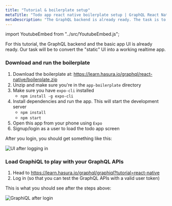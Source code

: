 ```yaml
---
title: "Tutorial & boilerplate setup"
metaTitle: "Todo app react native boilerplate setup | GraphQL React Native Apollo Tutorial"
metaDescription: "The GraphQL backend is already ready. The task is to convert the static UI into a working realtime app in React Native"
---
```


import YoutubeEmbed from "../src/YoutubeEmbed.js";

<YoutubeEmbed link="https://www.youtube.com/embed/gn3Qrsi2HFs" />

For this tutorial, the GraphQL backend and the basic app UI is already ready.
Our task will be to convert the "static" UI into a working realtime app.

### Download and run the boilerplate

1. Download the boilerplate at: https://learn.hasura.io/graphql/react-native/boilerplate.zip
2. Unzip and make sure you're in the `app-boilerplate` directory
3. Make sure you have `expo-cli` installed
    - `npm install -g expo-cli`
4. Install dependencies and run the app. This will start the development server
    - `npm install`
    - `npm start`
5. Open this app from your phone using `Expo`
6. Signup/login as a user to load the todo app screen

After you login, you should get something like this:

![UI after logging in](https://graphql-engine-cdn.hasura.io/learn-hasura/assets/graphql-react-native/ui-after-login.png)

### Load GraphiQL to play with your GraphQL APIs

1. Head to https://learn.hasura.io/graphql/graphiql?tutorial=react-native
2. Log in (so that you can test the GraphQL APIs with a valid user token)

This is what you should see after the steps above:

![GraphiQL after login](https://graphql-engine-cdn.hasura.io/learn-hasura/assets/graphql-react/graphiql-after-login.png)
